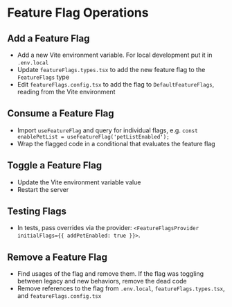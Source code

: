 # Feature Flag Operations

## Add a Feature Flag
- Add a new Vite environment variable. For local development put it in `.env.local`
- Update `featureFlags.types.tsx` to add the new feature flag to the `FeatureFlags` type
- Edit `featureFlags.config.tsx` to add the flag to `DefaultFeatureFlags`, reading from the Vite environment

## Consume a Feature Flag
- Import `useFeatureFlag` and query for individual flags, e.g. ```const enablePetList = useFeatureFlag('petListEnabled');```
- Wrap the flagged code in a conditional that evaluates the feature flag

## Toggle a Feature Flag
- Update the Vite environment variable value
- Restart the server

## Testing Flags
- In tests, pass overrides via the provider: `<FeatureFlagsProvider initialFlags={{ addPetEnabled: true }}>`.

## Remove a Feature Flag
- Find usages of the flag and remove them. If the flag was toggling between legacy and new behaviors, remove the dead code
- Remove references to the flag from `.env.local`, `featureFlags.types.tsx`, and `featureFlags.config.tsx`